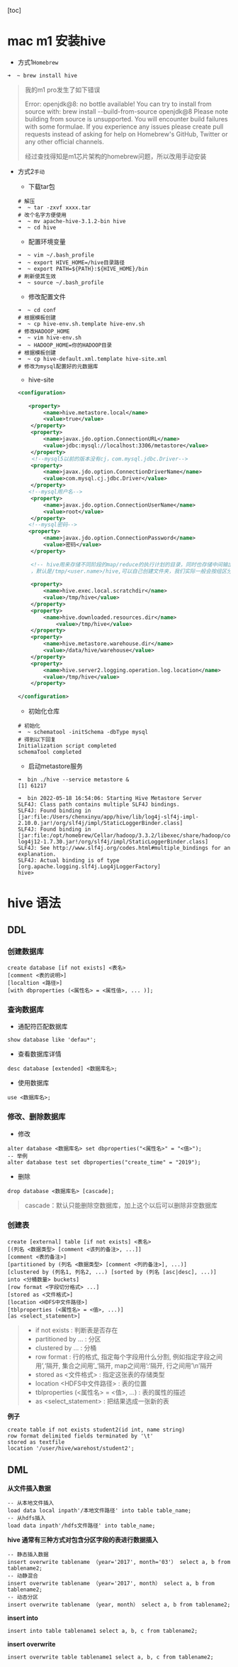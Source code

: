 [toc]

# mac m1  安装hive

-   方式1`Homebrew`

```shell
➜  ~ brew install hive
```

>   我的m1 pro发生了如下错误
>
>   Error: openjdk@8: no bottle available!
>   You can try to install from source with:
>    brew install --build-from-source openjdk@8
>   Please note building from source is unsupported. You will encounter build
>   failures with some formulae. If you experience any issues please create pull
>   requests instead of asking for help on Homebrew's GitHub, Twitter or any other
>   official channels.
>
>   经过查找得知是m1芯片架构的homebrew问题，所以改用手动安装

-   方式2`手动`

    -   下载tar包

    ```shell
    # 解压
    ➜  ~ tar -zxvf xxxx.tar
    # 改个名字方便使用
    ➜  ~ mv apache-hive-3.1.2-bin hive
    ➜  ~ cd hive
    ```

    -   配置环境变量

    ```shell
    ➜  ~ vim ~/.bash_profile
    ➜  ~ export HIVE_HOME=/hive目录路径
    ➜  ~ export PATH=${PATH}:${HIVE_HOME}/bin
    # 刷新使其生效
    ➜  ~ source ~/.bash_profile
    ```

    -   修改配置文件

    ```shell
    ➜  ~ cd conf
    # 根据模板创建
    ➜  ~ cp hive-env.sh.template hive-env.sh
    # 修改HADOOP_HOME
    ➜  ~ vim hive-env.sh
    ➜  ~ HADOOP_HOME=你的HADOOP目录
    # 根据模板创建
    ➜  ~ cp hive-default.xml.template hive-site.xml
    # 修改为mysql配置好的元数据库
    ```

    -   hive-site

    ```xml
    <configuration>
      
    　　<property>
            <name>hive.metastore.local</name>
            <value>true</value>
        </property>
        <property>
            <name>javax.jdo.option.ConnectionURL</name>
            <value>jdbc:mysql://localhost:3306/metastore</value>
        </property>
     　　<!--mysql5以前的版本没有cj，com.mysql.jdbc.Driver-->
        <property>
            <name>javax.jdo.option.ConnectionDriverName</name>
            <value>com.mysql.cj.jdbc.Driver</value>
        </property>
    　　<!--mysql用户名-->
        <property>
            <name>javax.jdo.option.ConnectionUserName</name>
            <value>root</value>
        </property>
    　　<!--mysql密码-->
    　　<property>
            <name>javax.jdo.option.ConnectionPassword</name>
            <value>密码</value>
        </property>
     
    	<!-- hive用来存储不同阶段的map/reduce的执行计划的目录，同时也存储中间输出结果
    	，默认是/tmp/<user.name>/hive,可以自己创建文件夹，我们实际一般会按组区分，然后组内自建一个tmp目录存>储 -->
     
        <property>
            <name>hive.exec.local.scratchdir</name>
            <value>/tmp/hive</value>
        </property>
        <property>
            <name>hive.downloaded.resources.dir</name>
                <value>/tmp/hive</value>
        </property>
        <property>
            <name>hive.metastore.warehouse.dir</name>
            <value>/data/hive/warehouse</value>
        </property>
        <property>
            <name>hive.server2.logging.operation.log.location</name>
            <value>/tmp/hive</value>
        </property>
     
    </configuration>
    ```

    -   初始化仓库

    ```shell
    # 初始化
    ➜  ~ schematool -initSchema -dbType mysql
    # 得到以下回复
    Initialization script completed
    schemaTool completed
    ```

    -   启动metastore服务

    ```shell
    ➜  bin ./hive --service metastore &
    [1] 61217
    
    ➜  bin 2022-05-18 16:54:06: Starting Hive Metastore Server
    SLF4J: Class path contains multiple SLF4J bindings.
    SLF4J: Found binding in [jar:file:/Users/chenxinyu/app/hive/lib/log4j-slf4j-impl-2.10.0.jar!/org/slf4j/impl/StaticLoggerBinder.class]
    SLF4J: Found binding in [jar:file:/opt/homebrew/Cellar/hadoop/3.3.2/libexec/share/hadoop/common/lib/slf4j-log4j12-1.7.30.jar!/org/slf4j/impl/StaticLoggerBinder.class]
    SLF4J: See http://www.slf4j.org/codes.html#multiple_bindings for an explanation.
    SLF4J: Actual binding is of type [org.apache.logging.slf4j.Log4jLoggerFactory]
    hive>
    ```

    

# hive 语法

## **DDL**

### 创建数据库

```hive
create database [if not exists] <表名>
[comment <表的说明>]
[localtion <路径>]
[with dbproperties (<属性名> = <属性值>, ... )];
```

### 查询数据库

-   通配符匹配数据库

```hive
show database like 'defau*';
```

-   查看数据库详情

```hive
desc database [extended] <数据库名>;
```

-   使用数据库

```hive
use <数据库名>;
```

### 修改、删除数据库

-   修改

```hive
alter database <数据库名> set dbproperties("<属性名>" = "<值>");
-- 举例
alter database test set dbproperties("create_time" = "2019");
```

-   删除

```hive
drop database <数据库名> [cascade];
```

>   cascade：默认只能删除空数据库，加上这个以后可以删除非空数据库

### 创建表

```hive
create [external] table [if not exists] <表名>
[(列名 <数据类型> [comment <该列的备注>, ...]]
[comment <表的备注>]
[partitioned by (列名 <数据类型> [comment <列的备注>], ...)]
[clustered by (列名1, 列名2, ...) [sorted by (列名 [asc|desc], ...)] into <分桶数量> buckets]
[row format <字段切分格式> ...]
[stored as <文件格式>]
[location <HDFS中文件路径>]
[tblproperties (<属性名> = <值>, ...)]
[as <select_statement>] 
```

>-   if not exists : 判断表是否存在
>-   partitioned by … : 分区
>-   clustered by … : 分桶
>-   row format : 行的格式, 指定每个字段用什么分割, 例如指定字段之间用’,‘隔开, 集合之间用’_‘隔开, map之间用’:‘隔开, 行之间用’\n’隔开
>-   stored as <文件格式> : 指定这张表的存储类型
>-   location <HDFS中文件路径> : 表的位置
>-   tblproperties (<属性名> = <值>, …) : 表的属性的描述
>-   as <select_statement> : 把结果选成一张新的表

**例子**

```hive
create table if not exists student2(id int, name string)
row format delimited fields terminated by '\t'
stored as textfile
location '/user/hive/warehost/student2';
```

## **DML**

**从文件插入数据**

```hive
-- 从本地文件插入
load data local inpath'/本地文件路径' into table table_name;
-- 从hdfs插入
load data inpath'/hdfs文件路径' into table_name;
```



**hive 通常有三种方式对包含分区字段的表进行数据插入**

```hive
-- 静态插入数据
insert overwrite tablename （year='2017', month='03'） select a, b from tablename2;
-- 动静混合
insert overwrite tablename （year='2017', month） select a, b from tablename2;
-- 动态分区
insert overwrite tablename （year, month） select a, b from tablename2;
```

**insert into**

```hive
insert into table tablename1 select a, b, c from tablename2;
```

**insert overwrite**

```hive
insert overwrite table tablename1 select a, b, c from tablename2;
```
